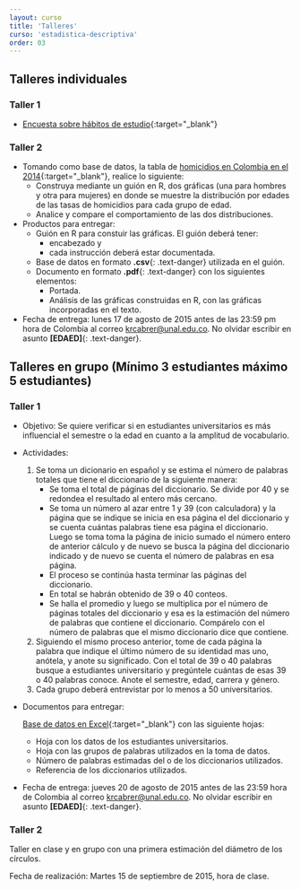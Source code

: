 ```yaml
---
layout: curso
title: 'Talleres'
curso: 'estadistica-descriptiva'
order: 03
---
```


## Talleres individuales

### Taller 1 

* [Encuesta sobre hábitos de estudio](/estadistica-descriptiva/documentos/Encuesta1.pdf){:target="_blank"}

### Taller 2

* Tomando como base de datos, la tabla de [homicidios en Colombia en el 2014](./basesdedatos/HomicidiosColombia2014.xlsx){:target="_blank"},
  realice lo siguiente:
  - Construya mediante un guión en R, dos gráficas 
    (una para hombres y otra para mujeres) en donde
    se muestre la distribución por edades de las tasas de homicidios para
    cada grupo de edad. 
  - Analice y compare el comportamiento de las dos distribuciones.
* Productos para entregar:
  - Guión en R para constuir las gráficas. El guión deberá tener:
    - encabezado y
    - cada instrucción deberá estar documentada.
  - Base de datos en formato **.csv**{: .text-danger} utilizada en el guión.
  - Documento en formato **.pdf**{: .text-danger} con los siguientes elementos:
    - Portada.
    - Análisis de las gráficas construidas en R, con las gráficas incorporadas 
      en el texto.
* Fecha de entrega: lunes 17 de agosto de 2015 antes de las 23:59 pm hora de Colombia
  al correo krcabrer@unal.edu.co. No olvidar escribir en asunto **[EDAED]**{: .text-danger}.
    
## Talleres en grupo (Mínimo 3 estudiantes máximo 5 estudiantes)

### Taller 1

* Objetivo: Se quiere verificar si en estudiantes universitarios es más
  influencial el semestre o la edad en cuanto a la amplitud de vocabulario.

* Actividades:
  1. Se toma un dicionario en español y se estima el número de palabras
     totales que tiene el diccionario de la siguiente manera:
     - Se toma el total de páginas del diccionario. Se divide por 40 y
       se redondea el resultado al entero más cercano.
     - Se toma un número al azar entre 1 y 39 (con calculadora) y
       la página que se indique se inicia en esa página el del diccionario y
       se cuenta cuántas palabras tiene esa página el diccionario.
       Luego se toma toma la página de inicio sumado el número entero de
       anterior cálculo y de nuevo se busca la página del diccionario indicado
       y de nuevo se cuenta el número de palabras en esa página.
     - El proceso  se continúa hasta terminar las páginas del diccionario.   
     - En total se habrán obtenido de 39 o 40 conteos.
     - Se halla el promedio y luego se multiplica por el número de páginas
       totales del diccionario y esa es la estimación del número de palabras
       que contiene el diccionario. Compárelo con el número de palabras que
       el mismo diccionario dice que contiene.
  2. Siguiendo el mismo proceso anterior, tome de cada página la palabra
     que indique el último número de su identidad mas uno, anótela,
     y anote su significado. Con el total de 39 o 40 palabras
     busque a estudiantes universitario y pregúntele cuántas de esas 
     39 o 40 palabras conoce. Anote el semestre, edad, carrera y género.
  3. Cada grupo deberá entrevistar por lo menos a 50 universitarios.
  
* Documentos para entregar:

  [Base de datos en Excel](./basesdedatos/vocabulario.xlsx){:target="_blank"} con las siguiente hojas:
  
    - Hoja con los datos de los estudiantes universitarios.
    - Hoja con las grupos de palabras utilizados en la toma de datos. 
    - Número de palabras estimadas del o de los diccionarios utilizados.
    - Referencia de los diccionarios utilizados.

* Fecha de entrega: jueves 20 de agosto de 2015 antes de las 23:59 hora 
  de Colombia al correo krcabrer@unal.edu.co. 
  No olvidar escribir en asunto **[EDAED]**{: .text-danger}.    
  
### Taller 2

Taller en clase y en grupo con una primera estimación del diámetro de los círculos.

Fecha de realización: Martes 15 de septiembre de 2015, hora de clase.
     
  
   

